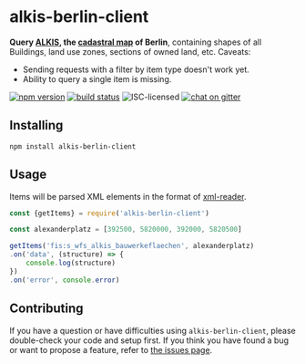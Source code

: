 # alkis-berlin-client

**Query [ALKIS](https://de.wikipedia.org/wiki/Amtliches_Liegenschaftskatasterinformationssystem), the [cadastral map](https://en.wikipedia.org/wiki/Plat) of Berlin**, containing shapes of all Buildings, land use zones, sections of owned land, etc. Caveats:

- Sending requests with a filter by item type doesn't work yet.
- Ability to query a single item is missing.

[![npm version](https://img.shields.io/npm/v/alkis-berlin-client.svg)](https://www.npmjs.com/package/alkis-berlin-client)
[![build status](https://img.shields.io/travis/derhuerst/alkis-berlin-client.svg)](https://travis-ci.org/derhuerst/alkis-berlin-client)
![ISC-licensed](https://img.shields.io/github/license/derhuerst/alkis-berlin-client.svg)
[![chat on gitter](https://badges.gitter.im/derhuerst.svg)](https://gitter.im/derhuerst)


## Installing

```shell
npm install alkis-berlin-client
```


## Usage

Items will be parsed XML elements in the format of [xml-reader](https://github.com/pladaria/xml-reader#node-structure).

```js
const {getItems} = require('alkis-berlin-client')

const alexanderplatz = [392500, 5820000, 392000, 5820500]

getItems('fis:s_wfs_alkis_bauwerkeflaechen', alexanderplatz)
.on('data', (structure) => {
	console.log(structure)
})
.on('error', console.error)
```


## Contributing

If you have a question or have difficulties using `alkis-berlin-client`, please double-check your code and setup first. If you think you have found a bug or want to propose a feature, refer to [the issues page](https://github.com/derhuerst/alkis-berlin-client/issues).
